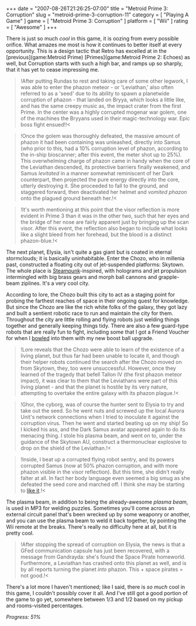 +++
date = "2007-08-26T21:26:25-07:00"
title = "Metroid Prime 3: Corruption"
slug = "metroid-prime-3-corruption-11"
category = [ "Playing A Game" ]
game = [ "Metroid Prime 3: Corruption" ]
platform = [ "Wii" ]
rating = [ "Awesome" ]
+++

There is just so much <i>cool</i> in this game, it is oozing from every possible orifice.  What amazes me most is how it continues to better itself at every opportunity.  This is a design tactic that Retro has excelled at in the [previous](game:Metroid Prime) [Primes](game:Metroid Prime 2: Echoes) as well, but Corruption starts with such a high bar, and ramps up so sharply, that it has yet to cease impressing me.

>!After putting Rundas to rest and taking care of some other legwork, I was able to enter the phazon meteor - or 'Leviathan,' also often referred to as a 'seed' due to its ability to spawn a planetwide corruption of phazon - that landed on Bryya, which looks a little like, and has the same creepy music as, the impact crater from the first Prime.  In the center was a highly corrupted mogenar war golem, one of the machines the Bryyans used in their magic-technology war.  Epic boss fight ensued!!<

>!Once the golem was thoroughly defeated, the massive amount of phazon it had been containing was unleashed, directly into Samus (who prior to this, had a 10% corruption level of phazon, according to the in-ship bioscanner; after this event, the meter shot up to 25%).  This overwhelming charge of phazon came in handy when the core of the Leviathan descended, its protective barriers finally weakened, and Samus <i>levitated</i> in a manner somewhat reminiscent of her Dark counterpart, then projected the pure energy directly into the core, utterly destroying it.  She proceeded to fall to the ground, and staggered forward, then deactivated her helmet and <i>vomited phazon</i> onto the plagued ground beneath her.!<

>!It's worth mentioning at this point that the visor reflection is more evident in Prime 3 than it was in the other two, such that her eyes and the bridge of her nose are fairly apparent just by bringing up the scan visor.  After this event, the reflection also began to include what looks like a slight bleed from her forehead, but the blood is a distinct phazon-blue.!<

The next planet, Elysia, isn't quite a gas giant but is coated in eternal stormclouds; it is basically uninhabitable.  Enter the Chozo, who in millenia past, constructed a floating city out of jet-suspended platforms: Skytown.  The whole place is <a href="http://en.wikipedia.org/wiki/Steampunk">Steampunk</a>-inspired, with holograms and jet propulsion intermingled with big brass gears and morph ball cannons and grapple-beam ziplines.  It's a very cool city.

According to lore, the Chozo built this city to act as a staging point for probing the farthest reaches of space in their ongoing quest for knowledge.  But since the Chozo are like the rich white folks of the galaxy, they got lazy and built a sentient robotic race to run and maintain the city for them.  Throughout the city are little rolling and flying robots just welding things together and generally keeping things tidy.  There are also a few guard-type robots that are really fun to fight, including some that I got a Friend Voucher for when I <a href="http://www.youtube.com/watch?v=v4yqveLbWQk">bowled</a> into them with my new boost ball upgrade.

>!Lore reveals that the Chozo were able to learn of the existence of a living planet, but thus far had been unable to locate it, and though their helper robots continued the search after the Chozo moved on from Skytown, they, too were unsuccessful.  However, once they learned of the tragedy that befell Tallon IV (the first phazon meteor impact), it was clear to them that the Leviathans were part of this living planet - and that the planet is hostile by its very nature, attempting to overtake the entire galaxy with its phazon plague.!<

>!Ghor, the cyborg, was of course the hunter sent to Elysia to try and take out the seed.  So he went nuts and screwed up the local Aurora Unit's network connections when I tried to inoculate it against the corruption virus.  Then he went and started beating up on my ship!  So I kicked his ass, and the Dark Samus avatar appeared again to do its menacing thing.  I stole his plasma beam, and went on to, under the guidance of the Skytown AU, construct a thermonuclear explosive to drop on the shield of the Leviathan.!<

>!Inside, I beat up a corrupted flying robot sentry, and its powers corrupted Samus (now at 50% phazon corruption, and with more phazon visible in the visor reflection).  But this time, she didn't really falter at all.  In fact her body language even seemed a big smug as she defeated the seed core and marched off.  I think she may be starting to <a href="http://www.youtube.com/watch?v=EzMqJnsgMgg">like it</a>.!<

The plasma beam, in addition to being the already-awesome <i>plasma beam</i>, is used in MP3 for welding puzzles.  Sometimes you'll come across an external circuit panel that's been wrecked up by some weaponry or another, and you can use the plasma beam to weld it back together, by pointing the Wii remote at the breaks.  There's really no difficulty here at all, but it is pretty cool.

>!After stopping the spread of corruption on Elysia, the news is that a GFed communication capsule has just been recovered, with a message from Gandrayda: she's found the Space Pirate homeworld.  Furthermore, a Leviathan has crashed onto this planet as well, and is by all reports turning the planet <i>into</i> phazon.  This + space pirates = not good.!<

There's a lot more I haven't mentioned; like I said, there is <i>so much</i> cool in this game, I couldn't possibly cover it all.  And I've still got a good portion of the game to go yet, somewhere between 1/3 and 1/2 based on my pickup and rooms-visited percentages.

<i>Progress: 51%</i>
